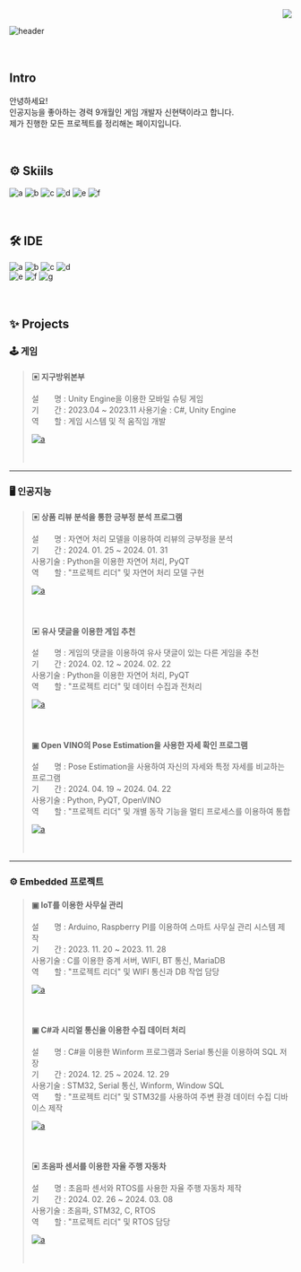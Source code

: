 <div align="right">
<a href="https://hits.seeyoufarm.com"><img src="https://hits.seeyoufarm.com/api/count/incr/badge.svg?url=https%3A%2F%2Fgithub.com%2Fshinht97&count_bg=%2379C83D&title_bg=%23555555&icon=&icon_color=%23E7E7E7&title=hits&edge_flat=false"/></a>
</div>


![header](https://capsule-render.vercel.app/api?type=wave&height=270&color=gradient&text=Portfoilo&reversal=false&textBg=false&fontAlign=50&fontAlignY=39&desc=shinht97&descSize=26)
  

　 
## Intro
안녕하세요!  
인공지능을 좋아하는 경력 9개월인 게임 개발자 신현택이라고 합니다.  
제가 진행한 모든 프로젝트를 정리해논 페이지입니다.
  

　 
## ⚙ Skiils
![a](https://img.shields.io/badge/C-A8B9CC?style=for-the-badge&logo=C&logoColor=white) 
![b](https://img.shields.io/badge/C++-00599C?style=for-the-badge&logo=cplusplus&logoColor=white) 
![c](https://img.shields.io/badge/C%23-512BD4?style=for-the-badge&logo=Csharp&logoColor=white) 
![d](https://img.shields.io/badge/Python-3776AB?style=for-the-badge&logo=python&logoColor=white ) 
![e](https://img.shields.io/badge/STM32-03234B?style=for-the-badge&logo=stmicroelectronics&logoColor=white) 
![f](https://img.shields.io/badge/TensorFlow-FF6F00?style=for-the-badge&logo=TensorFlow&logoColor=white) 
  

　 
## 🛠 IDE
![a](https://img.shields.io/badge/Visual_Studio-5C2D91?style=for-the-badge&logo=visual%20studio&logoColor=white) 
![b](https://img.shields.io/badge/Visual_Studio_Code-0078D4?style=for-the-badge&logo=visual%20studio%20code&logoColor=white) 
![c](https://img.shields.io/badge/Colab-F9AB00?style=for-the-badge&logo=googlecolab&color=525252) 
![d](https://img.shields.io/badge/Unity-000000?style=for-the-badge&logo=Unity&logoColor=white)  
![e](https://img.shields.io/badge/Arduino_IDE-00979D?style=for-the-badge&logo=arduino&logoColor=white) 
![f](https://img.shields.io/badge/STM32CubeIDE-03234B?style=for-the-badge&logo=stmicroelectronics&logoColor=white) 
![g](https://img.shields.io/badge/PyCharm-000000.svg?&style=for-the-badge&logo=PyCharm&logoColor=white) 
  

　 
## ✨ Projects
### 🕹️ 게임
> #### ▣ 지구방위본부
> 설&nbsp;&nbsp;&nbsp;&nbsp;&nbsp;&nbsp;&nbsp;명 : Unity Engine을 이용한 모바일 슈팅 게임  
> 기&nbsp;&nbsp;&nbsp;&nbsp;&nbsp;&nbsp;&nbsp;간 : 2023.04 ~ 2023.11
> 사용기술 : C#, Unity Engine  
> 역&nbsp;&nbsp;&nbsp;&nbsp;&nbsp;&nbsp;&nbsp;할 : 게임 시스템 및 적 움직임 개발  
> 
> <a href="https://play.google.com/store/apps/details?id=com.Univia.SpaceDefence&hl=ko-KR">![a](https://img.shields.io/badge/android-34A853?style=for-the-badge&logo=android&logoColor=white)</a>&nbsp;&nbsp;<!--<a href="">(https://img.shields.io/badge/iOS-000000?style=for-the-badge&logo=apple&logoColor=white)</a>-->
>
>　
***
### 🖥️ 인공지능
> #### ▣ 상품 리뷰 분석을 통한 긍부정 분석 프로그램  
> 설&nbsp;&nbsp;&nbsp;&nbsp;&nbsp;&nbsp;&nbsp;명 : 자연어 처리 모델을 이용하여 리뷰의 긍부정을 분석  
> 기&nbsp;&nbsp;&nbsp;&nbsp;&nbsp;&nbsp;&nbsp;간 : 2024. 01. 25 ~ 2024. 01. 31  
> 사용기술 : Python을 이용한 자연어 처리, PyQT  
> 역&nbsp;&nbsp;&nbsp;&nbsp;&nbsp;&nbsp;&nbsp;할 : "프로젝트 리더" 및 자연어 처리 모델 구현  
>  
> <a href="https://github.com/shinht97/Comment_analysis">![a](https://img.shields.io/badge/GitHub-100000?style=for-the-badge&logo=github&logoColor=white)</a>  
>  
>
>　 
> #### ▣ 유사 댓글을 이용한 게임 추천  
> 설&nbsp;&nbsp;&nbsp;&nbsp;&nbsp;&nbsp;&nbsp;명 : 게임의 댓글을 이용하여 유사 댓글이 있는 다른 게임을 추천  
> 기&nbsp;&nbsp;&nbsp;&nbsp;&nbsp;&nbsp;&nbsp;간 : 2024. 02. 12 ~ 2024. 02. 22  
> 사용기술 : Python을 이용한 자연어 처리, PyQT  
> 역&nbsp;&nbsp;&nbsp;&nbsp;&nbsp;&nbsp;&nbsp;할 : "프로젝트 리더" 및 데이터 수집과 전처리 
>  
> <a href="https://github.com/shinht97/steamsavemoney">![a](https://img.shields.io/badge/GitHub-100000?style=for-the-badge&logo=github&logoColor=white)</a>  
>  
>
>　 
> #### ▣ Open VINO의 Pose Estimation을 사용한 자세 확인 프로그램  
> 설&nbsp;&nbsp;&nbsp;&nbsp;&nbsp;&nbsp;&nbsp;명 : Pose Estimation을 사용하여 자신의 자세와 특정 자세를 비교하는 프로그램  
> 기&nbsp;&nbsp;&nbsp;&nbsp;&nbsp;&nbsp;&nbsp;간 : 2024. 04. 19 ~ 2024. 04. 22  
> 사용기술 : Python, PyQT, OpenVINO  
> 역&nbsp;&nbsp;&nbsp;&nbsp;&nbsp;&nbsp;&nbsp;할 : "프로젝트 리더" 및 개별 동작 기능을 멀티 프로세스를 이용하여 통합  
>  
> <a href="https://github.com/BrotherHwan/Final_project">![a](https://img.shields.io/badge/GitHub-100000?style=for-the-badge&logo=github&logoColor=white)</a>  
> <!--참고 : 후속 진행 중인 프로젝트로 최신 브렌치 확인 필요-->
>  
>
>　 
***
### ⚙️ Embedded 프로젝트
> #### ▣ IoT를 이용한 사무실 관리  
> 설&nbsp;&nbsp;&nbsp;&nbsp;&nbsp;&nbsp;&nbsp;명 : Arduino, Raspberry PI를 이용하여 스마트 사무실 관리 시스템 제작  
> 기&nbsp;&nbsp;&nbsp;&nbsp;&nbsp;&nbsp;&nbsp;간 : 2023. 11. 20 ~ 2023. 11. 28  
> 사용기술 : C를 이용한 중계 서버, WIFI, BT 통신, MariaDB  
> 역&nbsp;&nbsp;&nbsp;&nbsp;&nbsp;&nbsp;&nbsp;할 : "프로젝트 리더" 및 WIFI 통신과 DB 작업 담당  
>
> <a href="https://github.com/shinht97/IoT_OFFICE_PROJECT">![a](https://img.shields.io/badge/GitHub-100000?style=for-the-badge&logo=github&logoColor=white)</a>  
>  
>
>　 
> #### ▣ C#과 시리얼 통신을 이용한 수집 데이터 처리  
> 설&nbsp;&nbsp;&nbsp;&nbsp;&nbsp;&nbsp;&nbsp;명 : C#을 이용한 Winform 프로그램과 Serial 통신을 이용하여 SQL 저장  
> 기&nbsp;&nbsp;&nbsp;&nbsp;&nbsp;&nbsp;&nbsp;간 : 2024. 12. 25 ~ 2024. 12. 29  
> 사용기술 : STM32, Serial 통신, Winform, Window SQL  
> 역&nbsp;&nbsp;&nbsp;&nbsp;&nbsp;&nbsp;&nbsp;할 : "프로젝트 리더" 및 STM32를 사용하여 주변 환경 데이터 수집 디바이스 제작   
>  
> <a href="https://github.com/shinht97/CS_serial_project">![a](https://img.shields.io/badge/GitHub-100000?style=for-the-badge&logo=github&logoColor=white)</a>  
>  
>
>　  
>#### ▣ 초음파 센서를 이용한 자율 주행 자동차  
> 설&nbsp;&nbsp;&nbsp;&nbsp;&nbsp;&nbsp;&nbsp;명 : 초음파 센서와 RTOS를 사용한 자율 주행 자동차 제작  
> 기&nbsp;&nbsp;&nbsp;&nbsp;&nbsp;&nbsp;&nbsp;간 : 2024. 02. 26 ~ 2024. 03. 08  
> 사용기술 : 초음파, STM32, C, RTOS  
> 역&nbsp;&nbsp;&nbsp;&nbsp;&nbsp;&nbsp;&nbsp;할 : "프로젝트 리더" 및 RTOS 담당  
>  
><a href="https://github.com/shinht97/Ultra_sonic_car">![a](https://img.shields.io/badge/GitHub-100000?style=for-the-badge&logo=github&logoColor=white)</a>  
>  
>
>　 


<!--　 
## 🎞 Side Project  
-->
<!--
> #### 1. 실종아동 성인 얼굴인식 모델 설계 (진행중)  
> 설&nbsp;&nbsp;&nbsp;&nbsp;&nbsp;&nbsp;명 : 생성 모델을 이용하여 실종 아동의 성인 얼굴을 예측하는 모델 설계 예정  
> 역&nbsp;&nbsp;&nbsp;&nbsp;&nbsp;&nbsp;할 :  
> 기&nbsp;&nbsp;&nbsp;&nbsp;&nbsp;&nbsp;간 : 2024. 02 ~ (지연)    
> 사용기술 : GAN, Python  
>  
> <a href="https://github.com/shinht97/foot_print_project">![a](https://img.shields.io/badge/GitHub-100000?style=for-the-badge&logo=github&logoColor=white)</a>  
>  
-->


<!--　 
> #### ~~2. K-헤커톤 (디벨롭 중)~~
> &nbsp;&nbsp;&nbsp;설 명 :  
> &nbsp;&nbsp;&nbsp;역 할 :  
> &nbsp;&nbsp;&nbsp;기 간 :  
> 사용기술 : Python  
>   
> ~~<a href="https://github.com/shinht97/foot_print_project">![a](https://img.shields.io/badge/googledocs-4285F4?style=for-the-badge&logo=googledocs&logoColor=white)</a>~~
>  
-->

　 
---
